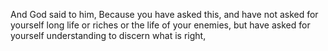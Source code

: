 And God said to him, Because you have asked this, and have not asked for yourself long life or riches or the life of your enemies, but have asked for yourself understanding to discern what is right,
